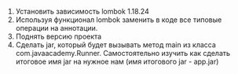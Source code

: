 1. Установить зависимость lombok 1.18.24
2. Используя функционал lombok заменить в коде все типовые операции на аннотации.
3. Поднять версию проекта
4. Сделать jar, который будет вызывать метод main из класса com.javaacademy.Runner. 
Самостоятельно изучить как сделать итоговое имя jar на нужное нам (имя итогового jar - app.jar) 